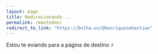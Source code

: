 ```yaml
---
layout: page
title: Redirecionando...
permalink: /mastodon/
redirect_to_link: "https://bolha.us/@henriquesebastiao"
---
```


Estou te eviando para a página de destino ⚡